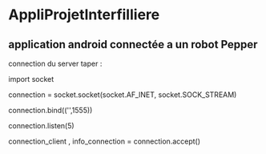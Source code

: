 # AppliProjetInterfilliere
## application android connectée a un robot Pepper

connection du server taper :

import socket

connection = socket.socket(socket.AF_INET, socket.SOCK_STREAM)

connection.bind(('',1555))

connection.listen(5)

connection_client , info_connection = connection.accept()

